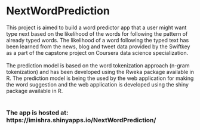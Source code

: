 # NextWordPrediction
This project is aimed to build a word predictor app that a user might want type next based on the likelihood of the words for following the pattern of already typed words. The likelihood of a word following the typed text has been learned from the news, blog and tweet data provided by the Swiftkey as a part of the capstone project on Coursera data science specialization.<br><br>
The prediction model is based on the word tokenization approach (n-gram tokenization) and has been developed using the Rweka package available in R. The prediction model is being the used by the web application for making the word suggestion and the web application is developed using the shiny package available in R.
<br><br>
<h3>The app is hosted at: https://imishra.shinyapps.io/NextWordPrediction/<h3>
